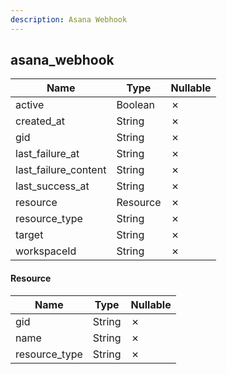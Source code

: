 ```yaml
---
description: Asana Webhook
---
```

asana_webhook
-------------

| **Name**             | **Type** | **Nullable** |
| -------------------- | -------- | ------------ |
| active               | Boolean  | &cross;      |
| created_at           | String   | &cross;      |
| gid                  | String   | &cross;      |
| last_failure_at      | String   | &cross;      |
| last_failure_content | String   | &cross;      |
| last_success_at      | String   | &cross;      |
| resource             | Resource | &cross;      |
| resource_type        | String   | &cross;      |
| target               | String   | &cross;      |
| workspaceId          | String   | &cross;      |

#### Resource
| **Name**      | **Type** | **Nullable** |
| ------------- | -------- | ------------ |
| gid           | String   | &cross;      |
| name          | String   | &cross;      |
| resource_type | String   | &cross;      |
